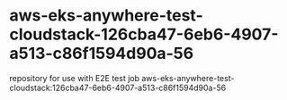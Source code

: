 # aws-eks-anywhere-test-cloudstack-126cba47-6eb6-4907-a513-c86f1594d90a-56
repository for use with E2E test job aws-eks-anywhere-test-cloudstack:126cba47-6eb6-4907-a513-c86f1594d90a-56

